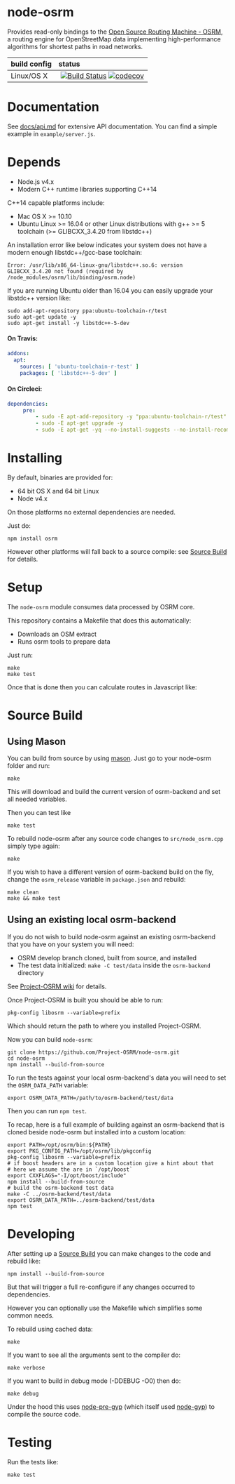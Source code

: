 # node-osrm

Provides read-only bindings to the [Open Source Routing Machine - OSRM](https://github.com/Project-OSRM/osrm-backend), a routing engine for OpenStreetMap data implementing high-performance algorithms for shortest paths in road networks.


| build config | status |
|:-------------|:------------|
| Linux/OS X   | [![Build Status](https://travis-ci.org/Project-OSRM/node-osrm.svg?branch=master)](https://travis-ci.org/Project-OSRM/node-osrm) [![codecov](https://codecov.io/gh/Project-OSRM/node-osrm/branch/master/graph/badge.svg)](https://codecov.io/gh/Project-OSRM/node-osrm) |

# Documentation

See [docs/api.md](docs/api.md) for extensive API documentation. You can find a simple example in `example/server.js`.

# Depends

 - Node.js v4.x
 - Modern C++ runtime libraries supporting C++14

C++14 capable platforms include:

  - Mac OS X >= 10.10
  - Ubuntu Linux >= 16.04 or other Linux distributions with g++ >= 5 toolchain (>= GLIBCXX_3.4.20 from libstdc++)

An installation error like below indicates your system does not have a modern enough libstdc++/gcc-base toolchain:

```
Error: /usr/lib/x86_64-linux-gnu/libstdc++.so.6: version GLIBCXX_3.4.20 not found (required by /node_modules/osrm/lib/binding/osrm.node)
```

If you are running Ubuntu older than 16.04 you can easily upgrade your libstdc++ version like:

```
sudo add-apt-repository ppa:ubuntu-toolchain-r/test
sudo apt-get update -y
sudo apt-get install -y libstdc++-5-dev
```

#### On Travis:

```yml
addons:
  apt:
    sources: [ 'ubuntu-toolchain-r-test' ]
    packages: [ 'libstdc++-5-dev' ]
```

#### On Circleci:

```yml
dependencies:
     pre:
         - sudo -E apt-add-repository -y "ppa:ubuntu-toolchain-r/test"
         - sudo -E apt-get upgrade -y
         - sudo -E apt-get -yq --no-install-suggests --no-install-recommends --force-yes install libstdc++-5-dev
```


# Installing

By default, binaries are provided for:

 - 64 bit OS X and 64 bit Linux
 - Node v4.x

On those platforms no external dependencies are needed.

Just do:

    npm install osrm

However other platforms will fall back to a source compile: see [Source Build](#source-build) for details.

# Setup

The `node-osrm` module consumes data processed by OSRM core.

This repository contains a Makefile that does this automatically:

- Downloads an OSM extract
- Runs osrm tools to prepare data

Just run:

    make
    make test

Once that is done then you can calculate routes in Javascript like:


# Source Build

## Using Mason

You can build from source by using [mason](https://github.com/mapbox/mason).
Just go to your node-osrm folder and run:

```
make
```

This will download and build the current version of osrm-backend and set all needed variables.

Then you can test like

```
make test
```

To rebuild node-osrm after any source code changes to `src/node_osrm.cpp` simply type again:

```
make
```

If you wish to have a different version of osrm-backend build on the fly, change the `osrm_release` variable in `package.json` and rebuild:

```
make clean
make && make test
```

## Using an existing local osrm-backend

If you do not wish to build node-osrm against an existing osrm-backend that you have on your system you will need:

 - OSRM develop branch cloned, built from source, and installed
 - The test data initialized: `make -C test/data` inside the `osrm-backend` directory

See [Project-OSRM wiki](https://github.com/Project-OSRM/osrm-backend/wiki/Building%20OSRM) for details.

Once Project-OSRM is built you should be able to run:

    pkg-config libosrm --variable=prefix

Which should return the path to where you installed Project-OSRM.

Now you can build `node-osrm`:

    git clone https://github.com/Project-OSRM/node-osrm.git
    cd node-osrm
    npm install --build-from-source

To run the tests against your local osrm-backend's data you will need to
set the `OSRM_DATA_PATH` variable:

    export OSRM_DATA_PATH=/path/to/osrm-backend/test/data

Then you can run `npm test`.

To recap, here is a full example of building against an osrm-backend that is cloned beside node-osrm but installed into a custom location:

```
export PATH=/opt/osrm/bin:${PATH}
export PKG_CONFIG_PATH=/opt/osrm/lib/pkgconfig
pkg-config libosrm --variable=prefix
# if boost headers are in a custom location give a hint about that
# here we assume the are in `/opt/boost`
export CXXFLAGS="-I/opt/boost/include"
npm install --build-from-source
# build the osrm-backend test data
make -C ../osrm-backend/test/data
export OSRM_DATA_PATH=../osrm-backend/test/data
npm test
```

# Developing

After setting up a [Source Build](#source-build) you can make changes to the code and rebuild like:

    npm install --build-from-source

But that will trigger a full re-configure if any changes occurred to dependencies.

However you can optionally use the Makefile which simplifies some common needs.

To rebuild using cached data:

    make

If you want to see all the arguments sent to the compiler do:

    make verbose

If you want to build in debug mode (-DDEBUG -O0) then do:

    make debug

Under the hood this uses [node-pre-gyp](https://github.com/mapbox/node-pre-gyp) (which itself used [node-gyp](https://github.com/TooTallNate/node-gyp)) to compile the source code.

# Testing

Run the tests like:

    make test

